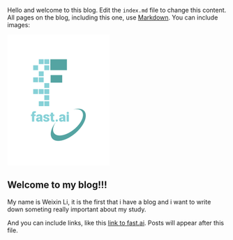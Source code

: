 Hello and welcome to this blog. Edit the `index.md` file to change this content. All pages on the blog, including this one, use [Markdown](https://guides.github.com/features/mastering-markdown/). You can include images:

![Image of fast.ai logo](images/logo.png)

## Welcome to my blog!!!
My name is Weixin Li, it is the first that i have a blog and i want to write down someting really important about my study.

And you can include links, like this [link to fast.ai](https://www.fast.ai). Posts will appear after this file. 
